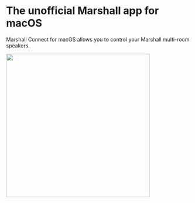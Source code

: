 # The unofficial Marshall app for macOS

Marshall Connect for macOS allows you to control your Marshall multi-room speakers.

<img src="https://user-images.githubusercontent.com/1402241/95044575-63488680-06a5-11eb-8f43-c03e092ffa6d.png" width="392">
